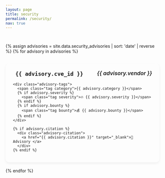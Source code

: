 ```yaml
---
layout: page
title: security
permalink: /security/
nav: true
---
```


<div class="security-advisories">

{% assign advisories = site.data.security_advisories | sort: 'date' | reverse %}
{% for advisory in advisories %}

  <div class="advisory-card">
    <div class="advisory-header">
      <div class="cve-id">{{ advisory.cve_id }}</div>
      <div class="vendor">{{ advisory.vendor }}</div>
    </div>

    <div class="advisory-tags">
      <span class="tag category">{{ advisory.category }}</span>
      {% if advisory.severity %}
        <span class="tag severity">🔥 {{ advisory.severity }}</span>
      {% endif %}
      {% if advisory.bounty %}
        <span class="tag bounty">💰 {{ advisory.bounty }}</span>
      {% endif %}
    </div>

    {% if advisory.citation %}
      <div class="advisory-citation">
        <a href="{{ advisory.citation }}" target="_blank">🔗 Advisory </a>
      </div>
    {% endif %}

  </div>
{% endfor %}

</div>

<style>
.security-advisories {
  display: flex;
  flex-direction: column;
  gap: 1.2rem;
  padding-top: 1rem;
  max-width: 900px;
  margin: auto;
}

.advisory-card {
  padding: 1.2rem 1.5rem;
  border: 1px solid var(--global-border-color);
  border-radius: 12px;
  background-color: var(--global-bg-color);
  box-shadow: 0 4px 8px rgba(0,0,0,0.06);
  transition: box-shadow 0.3s ease;
}

.advisory-card:hover {
  box-shadow: 0 6px 12px rgba(0,0,0,0.12);
}

.advisory-header {
  display: flex;
  justify-content: space-between;
  font-size: 1.1rem;
  font-weight: 600;
  color: var(--global-text-color);
  margin-bottom: 0.5rem;
}

.cve-id {
  font-family: monospace;
  background: var(--global-accent-color);
  color: var(--global-text-color-light); /* updated */
  padding: 0.2rem 0.5rem;
  border-radius: 4px;
}

.vendor {
  font-style: italic;
  color: var(--global-font-secondary-color);
}

.advisory-tags {
  display: flex;
  gap: 0.6rem;
  flex-wrap: wrap;
  margin: 0.6rem 0;
}

.tag {
  padding: 0.25rem 0.6rem;
  border-radius: 4px;
  font-size: 0.9rem;
  font-weight: 500;
  background-color: var(--global-accent-color);
  color: var(--global-text-color-light); /* updated */
}

.advisory-citation {
  margin-top: 0.5rem;
  font-size: 0.9rem;
}

.advisory-citation a {
  color: var(--global-link-color);
  text-decoration: underline dotted;
}
</style>
